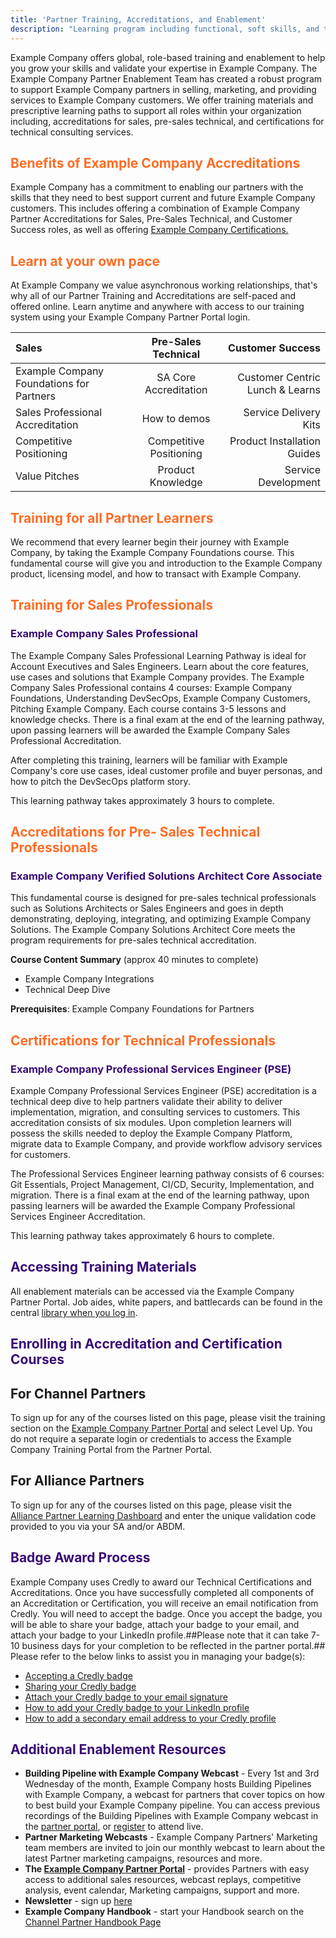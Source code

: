 ```yaml
---
title: 'Partner Training, Accreditations, and Enablement'
description: "Learning program including functional, soft skills, and technical training for channel and alliances partners to support and scale Example Company's and our partners' growth and success"
---
```


Example Company offers global, role-based training and enablement to help you grow your skills and validate your expertise in Example Company. The Example Company Partner Enablement Team has created a robust program to support Example Company partners in selling, marketing, and providing services to Example Company customers. We offer training materials and prescriptive learning paths to support all roles within your organization including, accreditations for sales, pre-sales technical, and certifications for technical consulting services.

## <span style="color: #fc6d26;">Benefits of Example Company Accreditations</span>

Example Company has a commitment to enabling our partners with the skills that they need to best support current and future Example Company customers. This includes offering a combination of Example Company Partner Accreditations for Sales, Pre-Sales Technical, and Customer Success roles, as well as offering [Example Company Certifications.](https://about.example_company.com/services/education/example_company-technical-certification-self-paced/)

## <span style="color: #fc6d26;">Learn at your own pace</span>

At Example Company we value asynchronous working relationships, that's why all of our Partner Training and Accreditations are self-paced and offered online. Learn anytime and anywhere with access to our training system using your Example Company Partner Portal login.

| Sales| Pre-Sales Technical | Customer Success |
| :---         | :---:    | ---:          |
| Example Company Foundations for Partners    | SA Core Accreditation  | Customer Centric Lunch & Learns       |
| Sales Professional Accreditation     | How to demos  | Service Delivery Kits       |
| Competitive Positioning    | Competitive Positioning   | Product Installation Guides      |
| Value Pitches    | Product Knowledge  | Service Development      |

## <span style="color: #fc6d26;">Training for all Partner Learners</span>

We recommend that every learner begin their journey with Example Company, by taking the Example Company Foundations course. This fundamental course will give you and introduction to the Example Company product, licensing model, and how to transact with Example Company.

## <span style="color: #fc6d26;">Training for Sales Professionals</span>

### <span style="color: #380d75;">Example Company Sales Professional</span>

The Example Company Sales Professional Learning Pathway is ideal for Account Executives and Sales Engineers. Learn about the core features, use cases and solutions that Example Company provides. The Example Company Sales Professional contains 4 courses: Example Company Foundations, Understanding DevSecOps, Example Company Customers, Pitching Example Company. Each course contains 3-5 lessons and knowledge checks. There is a final exam at the end of the learning pathway, upon passing learners will be awarded the Example Company Sales Professional Accreditation.

After completing this training, learners will be familiar with Example Company's core use cases, ideal customer profile and buyer personas, and how to pitch the DevSecOps platform story.

This learning pathway takes approximately 3 hours to complete.

## <span style="color: #fc6d26;">Accreditations for Pre- Sales Technical  Professionals</span>

### <span style="color: #380d75;">Example Company Verified Solutions Architect Core Associate</span>

This fundamental course is designed for pre-sales technical professionals such as Solutions Architects or Sales Engineers and goes in depth demonstrating, deploying, integrating, and optimizing Example Company Solutions. The Example Company Solutions Architect Core meets the program requirements for pre-sales technical accreditation.

**Course Content Summary** (approx 40 minutes to complete)

- Example Company Integrations
- Technical Deep Dive

**Prerequisites**: Example Company Foundations for Partners

## <span style="color: #fc6d26;">Certifications for  Technical  Professionals</span>

### <span style="color: #380d75;">Example Company Professional Services Engineer (PSE)</span>

Example Company Professional Services Engineer (PSE) accreditation is a technical deep dive to help partners validate their ability to deliver implementation, migration, and consulting services to customers. This accreditation consists of six modules. Upon completion learners will possess the skills needed to deploy the Example Company Platform, migrate data to Example Company, and provide workflow advisory services for customers.

The Professional Services Engineer learning pathway consists of 6 courses: Git Essentials, Project Management, CI/CD, Security, Implementation, and migration. There is a final exam at the end of the learning pathway, upon passing learners will be awarded the Example Company Professional Services Engineer Accreditation.

This learning pathway takes approximately 6 hours to complete.

## <span style="color: #380d75;">Accessing Training Materials </span>

All enablement materials can be accessed via the Example Company Partner Portal. Job aides, white papers, and battlecards can be found in the central [library when you log in](https://partners.example_company.com/prm/English/s/assets).

## <span style="color: #380d75;">Enrolling in Accreditation and Certification Courses</span>

## For Channel Partners

To sign up for any of the courses listed on this page, please visit the training section on the [Example Company Partner Portal](https://partners.example_company.com/prm/English/c/Training) and select Level Up. You do not require a separate login or credentials to access the Example Company Training Portal from the Partner Portal.

## For Alliance Partners

To sign up for any of the courses listed on this page, please visit the [Alliance Partner Learning Dashboard](https://levelup.example_company.com/alliance-partner) and enter the unique validation code provided to you via your SA and/or ABDM.

## <span style="color: #380d75;">Badge Award Process</span>

Example Company uses Credly to award our Technical Certifications and Accreditations. Once you have successfully completed all components of an Accreditation or Certification, you will receive an email notification from Credly. You will need to accept the badge. Once you accept the badge, you will be able to share your badge, attach your badge to your email, and attach your badge to your LinkedIn profile.##Please note that it can take 7-10 business days for your completion to be reflected in the partner portal.## Please refer to the below links to assist you in managing your badge(s):

- [Accepting a Credly badge](http://x8672.mjt.lu/lnk/AMEAAM_mUCcAAABrO8IAACCEDhIAAAABDiMAAQaGABe-EwBi2XgInVHA7IsURfGUyzjadeVL2QAXQZQ/4/nw0aGmV6G5Esfsk-xF_4sA/aHR0cHM6Ly9zdXBwb3J0LmNyZWRseS5jb20vaGMvZW4tdXMvc2VjdGlvbnMvMzYwMDAzMjA1MDcyLS1BY2NlcHRpbmctYS1CYWRnZQ)
- [Sharing your Credly badge](http://x8672.mjt.lu/lnk/AMEAAM_mUCcAAABrO8IAACCEDhIAAAABDiMAAQaGABe-EwBi2XgInVHA7IsURfGUyzjadeVL2QAXQZQ/5/ZKE61sST9_rPpsj-lUbkwg/aHR0cHM6Ly9zdXBwb3J0LmNyZWRseS5jb20vaGMvZW4tdXMvYXJ0aWNsZXMvMzYwMDIwOTY0MjcyLUhvdy1kby1JLXNoYXJlLW15LWJhZGdlLQ)
- [Attach your Credly badge to your email signature](http://x8672.mjt.lu/lnk/AMEAAM_mUCcAAABrO8IAACCEDhIAAAABDiMAAQaGABe-EwBi2XgInVHA7IsURfGUyzjadeVL2QAXQZQ/6/ZnaKBtuiWTTM1pqvhYwqIQ/aHR0cHM6Ly9zdXBwb3J0LmNyZWRseS5jb20vaGMvZW4tdXMvYXJ0aWNsZXMvMzYwMDIxMjIxNjkxLUNhbi1JLWF0dGFjaC1teS1iYWRnZS10by1teS1lbWFpbC1zaWduYXR1cmUt)
- [How to add your Credly badge to your LinkedIn profile](http://x8672.mjt.lu/lnk/AMEAAM_mUCcAAABrO8IAACCEDhIAAAABDiMAAQaGABe-EwBi2XgInVHA7IsURfGUyzjadeVL2QAXQZQ/7/m68qrTeXEYBjC2rF1uBYmA/aHR0cHM6Ly9zdXBwb3J0LmNyZWRseS5jb20vaGMvZW4tdXMvYXJ0aWNsZXMvMzYwMDIxMjIxNDkxLUhvdy1jYW4tSS1hZGQtbXktYmFkZ2UtdG8tbXktTGlua2VkSW4tcHJvZmlsZS1hbmQtc2hhcmUtdG8tbXktZmVlZC0)
- [How to add a secondary email address to your Credly profile](https://support.credly.com/hc/en-us/articles/360021220951-Can-I-add-multiple-emails-to-my-account-#:~:text=Click%20on%20the%20profile%20icon%20at%20the%20top%20right%2Dhand,email%20the%20primary%20email%20address.)

## <span style="color: #380d75;">Additional Enablement Resources</span>

- **Building Pipeline with Example Company Webcast** - Every 1st and 3rd Wednesday of the month, Example Company hosts Building Pipelines with Example Company,  a webcast for partners that cover topics on how to best build your Example Company pipeline. You can access previous recordings of the Building Pipelines with Example Company webcast in the [partner portal](https://partners.example_company.com/prm/api/objects/v1/asset/vmyjbknbzcv2/_download), or [register](https://example_company.zoom.us/webinar/register/WN_XjqiiczZQje-RugNH1Eugg) to attend live.
- **Partner Marketing Webcasts** - Example Company Partners' Marketing team members are invited to join our monthly webcast to learn about the latest Partner marketing campaigns, resources and more.
- **The [Example Company Partner Portal](https://partners.example_company.com/English/)** - provides Partners with easy access to additional sales resources, webcast replays, competitive analysis, event calendar, Marketing campaigns, support and more.
- **Newsletter** - sign up [here](https://partnerflash.example_company.com/registration)
- **Example Company Handbook** - start your Handbook search on the [Channel Partner Handbook Page](/handbook/resellers/)

